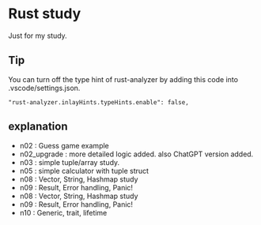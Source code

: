 # Rust study
Just for my study.

## Tip
You can turn off the type hint of rust-analyzer 
by adding this code into .vscode/settings.json.

```"rust-analyzer.inlayHints.typeHints.enable": false,```


## explanation
- n02 : Guess game example 
- n02_upgrade : more detailed logic added. also ChatGPT version added.
- n03 : simple tuple/array study.
- n05 : simple calculator with tuple struct
- n08 : Vector, String, Hashmap study
- n09 : Result, Error handling, Panic!
- n08 : Vector, String, Hashmap study
- n09 : Result, Error handling, Panic!
- n10 : Generic, trait, lifetime